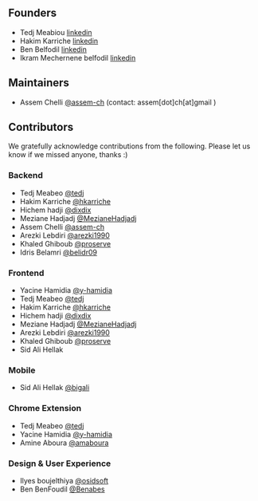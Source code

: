 
## Founders
- Tedj Meabiou [linkedin](https://qa.linkedin.com/in/tedj-meabiou-a6309548)
- Hakim Karriche  [linkedin](https://dz.linkedin.com/in/hakimkarriche/en)
- Ben Belfodil  [linkedin](https://qa.linkedin.com/in/belfodil-ben-3a106781/en)
- Ikram Mechernene belfodil [linkedin](https://qa.linkedin.com/in/ikram-mechernene-belfodil-0178305)

## Maintainers
- Assem Chelli [@assem-ch](https://github.com/assem-ch) (contact: assem[dot]ch[at]gmail )


## Contributors

We gratefully acknowledge contributions from the following. Please let us know if we missed anyone, thanks :)

### Backend
- Tedj Meabeo [@tedj](https://github.com/tedj)
- Hakim Karriche [@hkarriche](https://github.com/hkarriche)
- Hichem hadji [@dixdix](https://github.com/dixdix)
- Meziane Hadjadj [@MezianeHadjadj](https://github.com/MezianeHadjadj)
- Assem Chelli [@assem-ch](https://github.com/assem-ch)
- Arezki Lebdiri [@arezki1990](https://github.com/arezki1990)
- Khaled Ghiboub [@proserve](https://github.com/proserve)
- Idris Belamri [@belidr09](https://github.com/belidr09)

### Frontend
- Yacine Hamidia [@y-hamidia](https://github.com/y-hamidia)
- Tedj Meabeo [@tedj](https://github.com/tedj)
- Hakim Karriche [@hkarriche](https://github.com/hkarriche)
- Hichem hadji [@dixdix](https://github.com/dixdix)
- Meziane Hadjadj [@MezianeHadjadj](https://github.com/MezianeHadjadj)
- Arezki Lebdiri [@arezki1990](https://github.com/arezki1990)
- Khaled Ghiboub [@proserve](https://github.com/proserve)
- Sid Ali Hellak

### Mobile
- Sid Ali Hellak [@bigali](https://github.com/bigali)


### Chrome Extension
- Tedj Meabeo [@tedj](https://github.com/tedj)
- Yacine Hamidia [@y-hamidia](https://github.com/y-hamidia)
- Amine Aboura [@amaboura](https://github.com/amaboura)


### Design & User Experience
- Ilyes boujelthiya [@osidsoft](https://github.com/osidsoft)
- Ben BenFoudil [@Benabes](https://github.com/Benabes)
